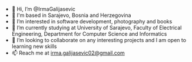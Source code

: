 - 👋 Hi, I’m @IrmaGalijasevic
- 📍 I'm based in Sarajevo, Bosnia and Herzegovina
- 👀 I’m interested in software development, photography and books
- 🌱 I’m currently studying at University of Sarajevo, Faculty of Electrical Engineering, Department for Computer Science and Informatics
- 💞️ I’m looking to collaborate on any interesting projects and I am open to learning new skills
- 📫 Reach me at irma.galijasevic02@gmail.com

<!---
IrmaGalijasevic/IrmaGalijasevic is a ✨ special ✨ repository because its `README.md` (this file) appears on your GitHub profile.
You can click the Preview link to take a look at your changes.
--->
